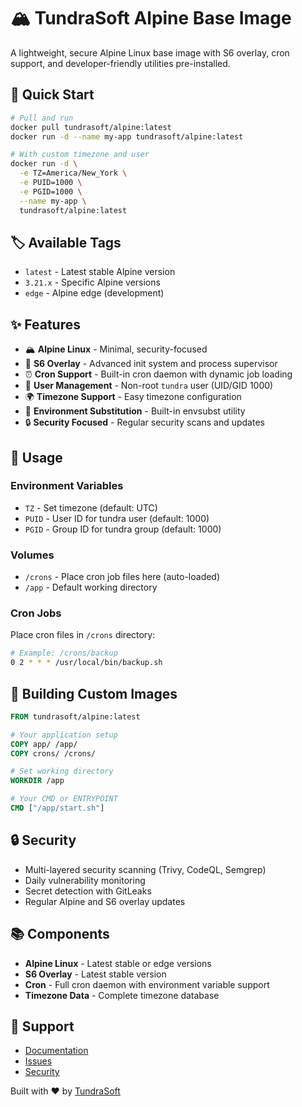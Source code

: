 # 🏔️ TundraSoft Alpine Base Image

A lightweight, secure Alpine Linux base image with S6 overlay, cron support, and developer-friendly utilities pre-installed.

## 🚀 Quick Start

```bash
# Pull and run
docker pull tundrasoft/alpine:latest
docker run -d --name my-app tundrasoft/alpine:latest

# With custom timezone and user
docker run -d \
  -e TZ=America/New_York \
  -e PUID=1000 \
  -e PGID=1000 \
  --name my-app \
  tundrasoft/alpine:latest
```

## 🏷️ Available Tags

- `latest` - Latest stable Alpine version
- `3.21.x` - Specific Alpine versions
- `edge` - Alpine edge (development)

## ✨ Features

- 🏔️ **Alpine Linux** - Minimal, security-focused
- 🔧 **S6 Overlay** - Advanced init system and process supervisor
- ⏰ **Cron Support** - Built-in cron daemon with dynamic job loading
- 👤 **User Management** - Non-root `tundra` user (UID/GID 1000)
- 🌍 **Timezone Support** - Easy timezone configuration
- 🔄 **Environment Substitution** - Built-in envsubst utility
- 🔒 **Security Focused** - Regular security scans and updates

## 📖 Usage

### Environment Variables

- `TZ` - Set timezone (default: UTC)
- `PUID` - User ID for tundra user (default: 1000)
- `PGID` - Group ID for tundra group (default: 1000)

### Volumes

- `/crons` - Place cron job files here (auto-loaded)
- `/app` - Default working directory

### Cron Jobs

Place cron files in `/crons` directory:

```bash
# Example: /crons/backup
0 2 * * * /usr/local/bin/backup.sh
```

## 🔧 Building Custom Images

```dockerfile
FROM tundrasoft/alpine:latest

# Your application setup
COPY app/ /app/
COPY crons/ /crons/

# Set working directory
WORKDIR /app

# Your CMD or ENTRYPOINT
CMD ["/app/start.sh"]
```

## 🔒 Security

- Multi-layered security scanning (Trivy, CodeQL, Semgrep)
- Daily vulnerability monitoring
- Secret detection with GitLeaks
- Regular Alpine and S6 overlay updates

## 📚 Components

- **Alpine Linux** - Latest stable or edge versions
- **S6 Overlay** - Latest stable version
- **Cron** - Full cron daemon with environment variable support
- **Timezone Data** - Complete timezone database

## 🤝 Support

- [Documentation](https://github.com/TundraSoft/alpine)
- [Issues](https://github.com/TundraSoft/alpine/issues)
- [Security](https://github.com/TundraSoft/alpine/security)

Built with ❤️ by [TundraSoft](https://github.com/TundraSoft)

